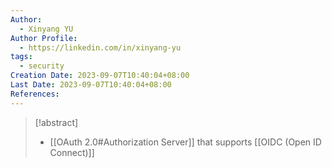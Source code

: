 ```yaml
---
Author:
  - Xinyang YU
Author Profile:
  - https://linkedin.com/in/xinyang-yu
tags:
  - security
Creation Date: 2023-09-07T10:40:04+08:00
Last Date: 2023-09-07T10:40:04+08:00
References:
---
```

>[!abstract]
>- [[OAuth 2.0#Authorization Server]] that supports [[OIDC (Open ID Connect)]]